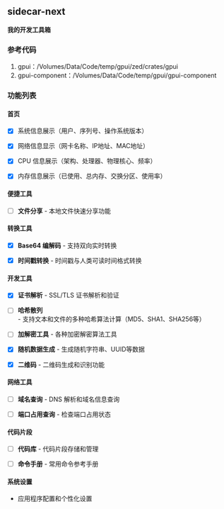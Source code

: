 ## sidecar-next

**我的开发工具箱**


### 参考代码

1. gpui：/Volumes/Data/Code/temp/gpui/zed/crates/gpui
2. gpui-component：/Volumes/Data/Code/temp/gpui/gpui-component


### 功能列表


#### 首页
- [x] 系统信息展示（用户、序列号、操作系统版本）
- [x] 网络信息显示（网卡名称、IP地址、MAC地址）
- [x] CPU 信息展示（架构、处理器、物理核心、频率）
- [x] 内存信息展示（已使用、总内存、交换分区、使用率）


#### 便捷工具
- [ ] **文件分享** - 本地文件快速分享功能


#### 转换工具
- [x] **Base64 编解码** - 支持双向实时转换
- [x] **时间戳转换** - 时间戳与人类可读时间格式转换


#### 开发工具
- [x] **证书解析** - SSL/TLS 证书解析和验证
- [ ] **哈希散列** - 支持文本和文件的多种哈希算法计算（MD5、SHA1、SHA256等）
- [ ] **加解密工具** - 各种加密解密算法工具
- [x] **随机数据生成** - 生成随机字符串、UUID等数据
- [x] **二维码** - 二维码生成和识别功能


#### 网络工具
- [ ] **域名查询** - DNS 解析和域名信息查询
- [ ] **端口占用查询** - 检查端口占用状态


#### 代码片段
- [ ] **代码库** - 代码片段存储和管理
- [ ] **命令手册** - 常用命令参考手册


#### 系统设置
- 应用程序配置和个性化设置

